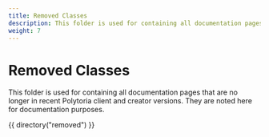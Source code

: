 ```yaml
---
title: Removed Classes
description: This folder is used for containing all documentation pages that are no longer in recent Polytoria client and creator versions. They are noted here for documentation purposes.
weight: 7
---
```


# Removed Classes

This folder is used for containing all documentation pages that are no longer in recent Polytoria client and creator versions. They are noted here for documentation purposes.

{{ directory("removed") }}